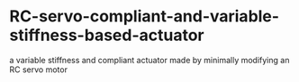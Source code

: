 # RC-servo-compliant-and-variable-stiffness-based-actuator
a variable stiffness and compliant actuator made by minimally modifying an RC servo motor
